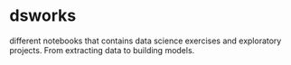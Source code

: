 # dsworks
different notebooks that contains data science exercises and exploratory projects. From extracting data to building models.
